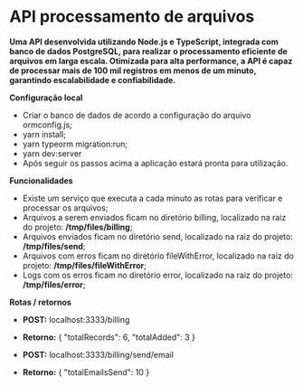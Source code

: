 # API processamento de arquivos

**Uma API desenvolvida utilizando Node.js e TypeScript, integrada com banco de dados PostgreSQL, para realizar o processamento eficiente de arquivos em larga escala. 
Otimizada para alta performance, a API é capaz de processar mais de 100 mil registros em menos de um minuto, garantindo escalabilidade e confiabilidade.**


**Configuração local**

- Criar o banco de dados de acordo a configuração do arquivo ormconfig.js;
- yarn install;
- yarn typeorm migration:run;
- yarn dev:server
- Após seguir os passos acima a aplicação estará pronta para utilização. 

**Funcionalidades**

- Existe um serviço que executa a cada minuto as rotas para verificar e processar os arquivos;
- Arquivos a serem enviados ficam no diretório billing, localizado na raiz do projeto: **/tmp/files/billing**;
- Arquivos enviados ficam no diretório send, localizado na raiz do projeto: **/tmp/files/send**;
- Arquivos com erros ficam no diretório fileWithError, localizado na raiz do projeto: **/tmp/files/fileWithError**;
- Logs com os erros ficam no diretório error, localizado na raiz do projeto: **/tmp/files/error**;

**Rotas / retornos**

- **POST:** localhost:3333/billing
- **Retorno:**
  {
    "totalRecords": 6,
    "totalAdded": 3
  }

- **POST:** localhost:3333/billing/send/email
- **Retorno:**
  {
    "totalEmailsSend": 10
  }
